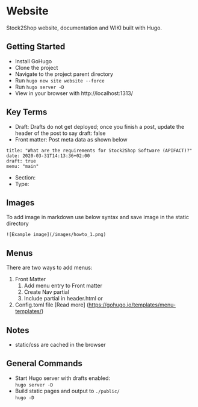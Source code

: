 # Website

Stock2Shop website, documentation and WIKI built with Hugo.

## Getting Started

- Install GoHugo
- Clone the project
- Navigate to the project parent directory
- Run ```hugo new site website --force```
- Run ```hugo server -D```
- View in your browser with http://localhost:1313/

## Key Terms
- Draft: Drafts do not get deployed; once you finish a post, update the header of the post to say draft: false
- Front matter: Post meta data as shown below
```
title: "What are the requirements for Stock2Shop Software (APIFACT)?"
date: 2020-03-31T14:13:36+02:00
draft: true
menu: "main"
```
- Section:
- Type:

## Images
To add image in markdown use below syntax and save image in the static directory
```
![Example image](/images/howto_1.png)
```

## Menus

There are two ways to add menus:
1. Front Matter
    1. Add menu entry to Front matter
    2. Create Nav partial
    3. Include partial in header.html or
2. Config.toml file
[Read more] (https://gohugo.io/templates/menu-templates/)

## Notes

- static/css are cached in the browser

## General Commands

- Start Hugo server with drafts enabled:  
```hugo server -D```
- Build static pages and output to ```./public/```  
```hugo -D```